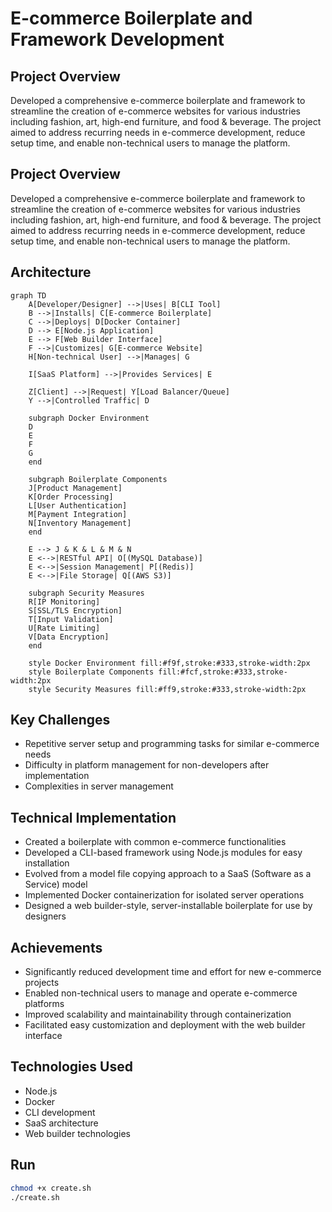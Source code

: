 # E-commerce Boilerplate and Framework Development

## Project Overview
Developed a comprehensive e-commerce boilerplate and framework to streamline the creation of e-commerce websites for various industries including fashion, art, high-end furniture, and food & beverage. The project aimed to address recurring needs in e-commerce development, reduce setup time, and enable non-technical users to manage the platform.

## Project Overview
Developed a comprehensive e-commerce boilerplate and framework to streamline the creation of e-commerce websites for various industries including fashion, art, high-end furniture, and food & beverage. The project aimed to address recurring needs in e-commerce development, reduce setup time, and enable non-technical users to manage the platform.


## Architecture
```mermaid
graph TD
    A[Developer/Designer] -->|Uses| B[CLI Tool]
    B -->|Installs| C[E-commerce Boilerplate]
    C -->|Deploys| D[Docker Container]
    D --> E[Node.js Application]
    E --> F[Web Builder Interface]
    F -->|Customizes| G[E-commerce Website]
    H[Non-technical User] -->|Manages| G
    
    I[SaaS Platform] -->|Provides Services| E
    
    Z[Client] -->|Request| Y[Load Balancer/Queue]
    Y -->|Controlled Traffic| D

    subgraph Docker Environment
    D
    E
    F
    G
    end
    
    subgraph Boilerplate Components
    J[Product Management]
    K[Order Processing]
    L[User Authentication]
    M[Payment Integration]
    N[Inventory Management]
    end
    
    E --> J & K & L & M & N
    E <-->|RESTful API| O[(MySQL Database)]
    E <-->|Session Management| P[(Redis)]
    E <-->|File Storage| Q[(AWS S3)]

    subgraph Security Measures
    R[IP Monitoring]
    S[SSL/TLS Encryption]
    T[Input Validation]
    U[Rate Limiting]
    V[Data Encryption]
    end

    style Docker Environment fill:#f9f,stroke:#333,stroke-width:2px
    style Boilerplate Components fill:#fcf,stroke:#333,stroke-width:2px
    style Security Measures fill:#ff9,stroke:#333,stroke-width:2px
```

## Key Challenges
- Repetitive server setup and programming tasks for similar e-commerce needs
- Difficulty in platform management for non-developers after implementation
- Complexities in server management

## Technical Implementation
- Created a boilerplate with common e-commerce functionalities
- Developed a CLI-based framework using Node.js modules for easy installation
- Evolved from a model file copying approach to a SaaS (Software as a Service) model
- Implemented Docker containerization for isolated server operations
- Designed a web builder-style, server-installable boilerplate for use by designers

## Achievements
- Significantly reduced development time and effort for new e-commerce projects
- Enabled non-technical users to manage and operate e-commerce platforms
- Improved scalability and maintainability through containerization
- Facilitated easy customization and deployment with the web builder interface

## Technologies Used
- Node.js
- Docker
- CLI development
- SaaS architecture
- Web builder technologies

## Run
```bash
chmod +x create.sh
./create.sh
```